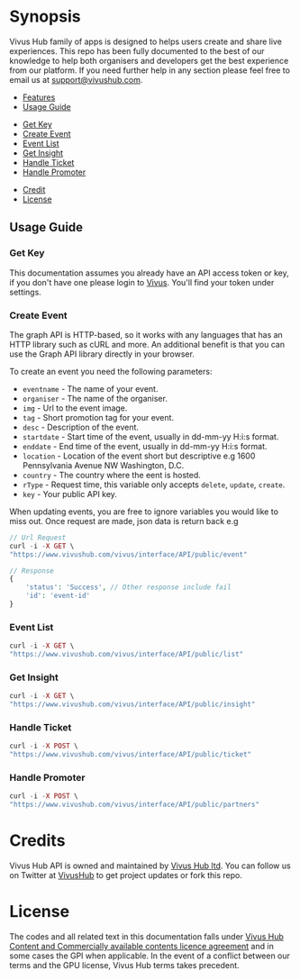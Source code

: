 # Synopsis
Vivus Hub family of apps is designed to helps users create and share live experiences. This repo has been fully documented to the best of our knowledge to help both organisers and developers get the best experience from our platform. If you need further help in any section please feel free to email us at support@vivushub.com.

- [Features](#features)
- [Usage Guide](#usage-guide)
 + [Get Key](#get-key)
 + [Create Event](#create-event)
 + [Event List](#event-list)
 + [Get Insight](#get-insight)
 + [Handle Ticket](#handle-ticket)
 + [Handle Promoter](#handle-promoter)
- [Credit](#credit)
- [License](#license)

## Usage Guide
### Get Key
This documentation assumes you already have an API access token or key, if you don't have one please login to [Vivus](https://www.vivushub.com/vivus/interface/settings?ref=github). You'll find your token under settings.


### Create Event
The graph API is HTTP-based, so it works with any languages that has an HTTP library such as cURL and more. An additional benefit is that you can use the Graph API library directly in your browser. 

To create an event you need the following parameters:
* `eventname` - The name of your event.
* `organiser` - The name of the organiser.
* `img` - Url to the event image.
* `tag` - Short promotion tag for your event.
* `desc` - Description of the event.
* `startdate` - Start time of the event, usually in dd-mm-yy H:i:s format.
* `enddate` - End time of the event, usually in dd-mm-yy H:i:s format.
* `location` - Location of the event short but descriptive e.g 1600 Pennsylvania Avenue NW Washington, D.C.
* `country` - The country where the eent is hosted.
* `rType` -  Request time, this variable only accepts `delete`, `update`, `create`.
* `key` - Your public API key.

When updating events, you are free to ignore variables you would like to miss out. Once request are made, json data is return back e.g 


```php 
// Url Request
curl -i -X GET \
"https://www.vivushub.com/vivus/interface/API/public/event"

// Response 
{
    'status': 'Success', // Other response include fail
    'id': 'event-id'
}
```

### Event List
```php 
curl -i -X GET \
"https://www.vivushub.com/vivus/interface/API/public/list"
```

### Get Insight
```php 
curl -i -X GET \
"https://www.vivushub.com/vivus/interface/API/public/insight"
```

### Handle Ticket
```php 
curl -i -X POST \
"https://www.vivushub.com/vivus/interface/API/public/ticket"
```

### Handle Promoter
```php 
curl -i -X POST \
"https://www.vivushub.com/vivus/interface/API/public/partners"
```

# Credits

Vivus Hub API is owned and maintained by [Vivus Hub ltd](https://www.vivushub.com/vivus/?ref=github&adFor=events). You can follow us on Twitter at [VivusHub](https://www.twitter.com/vivushub) to get project updates or fork this repo.

# License

The codes and all related text in this documentation falls under [Vivus Hub Content and Commercially available contents licence agreement](https://www.vivushub.com/vivus/interface/terms) and in some cases the GPI when applicable. In the event of a conflict between our terms and the GPU license, Vivus Hub terms takes precedent.
